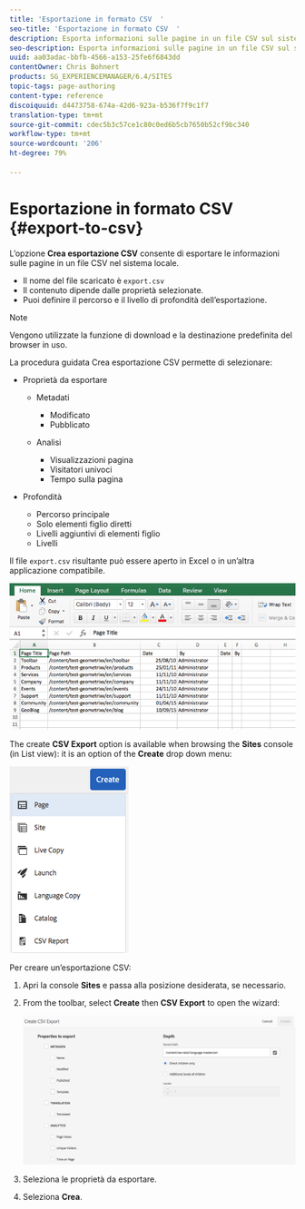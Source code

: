 ```yaml
---
title: 'Esportazione in formato CSV  '
seo-title: 'Esportazione in formato CSV  '
description: Esporta informazioni sulle pagine in un file CSV sul sistema locale
seo-description: Esporta informazioni sulle pagine in un file CSV sul sistema locale
uuid: aa03adac-bbfb-4566-a153-25fe6f6843dd
contentOwner: Chris Bohnert
products: SG_EXPERIENCEMANAGER/6.4/SITES
topic-tags: page-authoring
content-type: reference
discoiquuid: d4473758-674a-42d6-923a-b536f7f9c1f7
translation-type: tm+mt
source-git-commit: cdec5b3c57ce1c80c0ed6b5cb7650b52cf9bc340
workflow-type: tm+mt
source-wordcount: '206'
ht-degree: 79%

---
```



# Esportazione in formato CSV  {#export-to-csv}

L’opzione **Crea esportazione CSV** consente di esportare le informazioni sulle pagine in un file CSV nel sistema locale.

* Il nome del file scaricato è `export.csv`
* Il contenuto dipende dalle proprietà selezionate.
* Puoi definire il percorso e il livello di profondità dell’esportazione.

>[!NOTE]
>
>Vengono utilizzate la funzione di download e la destinazione predefinita del browser in uso.

La procedura guidata Crea esportazione CSV permette di selezionare:

* Proprietà da esportare

   * Metadati

      * Modificato
      * Pubblicato
   * Analisi

      * Visualizzazioni pagina
      * Visitatori univoci
      * Tempo sulla pagina


* Profondità

   * Percorso principale
   * Solo elementi figlio diretti
   * Livelli aggiuntivi di elementi figlio
   * Livelli

Il file `export.csv` risultante può essere aperto in Excel o in un’altra applicazione compatibile.

![chlimage_1-58](assets/chlimage_1-58.png)

The create **CSV Export** option is available when browsing the **Sites** console (in List view): it is an option of the **Create** drop down menu:

![screen_shot_2018-03-21at154719](assets/screen_shot_2018-03-21at154719.png)

Per creare un’esportazione CSV:

1. Apri la console **Sites** e passa alla posizione desiderata, se necessario.
1. From the toolbar, select **Create** then **CSV Export** to open the wizard:

   ![screen_shot_2018-03-21at154758](assets/screen_shot_2018-03-21at154758.png)

1. Seleziona le proprietà da esportare.
1. Seleziona **Crea**.

